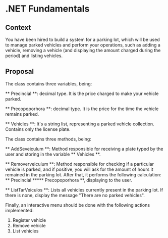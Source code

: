 # .NET Fundamentals

## Context
You have been hired to build a system for a parking lot, which will be used to manage parked vehicles and perform your operations, such as adding a vehicle, removing a vehicle (and displaying the amount charged during the period) and listing vehicles.

## Proposal
The class contains three variables, being:

** Precincial **: decimal type. It is the price charged to make your vehicle parked.

** Precopoporhora **: decimal type. It is the price for the time the vehicle remains parked.

** Vehicles **: It's a string list, representing a parked vehicle collection. Contains only the license plate.

The class contains three methods, being:

** AddSeveiculum **: Method responsible for receiving a plate typed by the user and storing in the variable ** Vehicles **.

** Removerveiculum **: Method responsible for checking if a particular vehicle is parked, and if positive, you will ask for the amount of hours it remained in the parking lot. After that, it performs the following calculation: ** Precincial ***** Precopoporhora **, displaying to the user.

** ListTarVeiculos **: Lists all vehicles currently present in the parking lot. If there is none, display the message "There are no parked vehicles".

Finally, an interactive menu should be done with the following actions implemented:
1. Register vehicle
2. Remove vehicle
3. List vehicles
